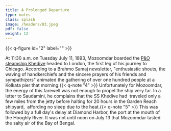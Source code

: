 ```yaml
---
title: A Prolonged Departure
type: notes
class: splash
image: /headers/03.jpeg
pdf: false
weight: 12
---
```


{{< q-figure id="2" label="" >}}

At 11:30 a.m. on Tuesday July 11, 1893, Mozoomdar boarded the [P&O steamship Khedive](/../../of-further-interest/6_khedive/) headed to London, the first leg of his journey to Chicago. According to a Brahmo Samaj newsletter, "enthusiastic shouts, the waving of handkerchiefs and the sincere prayers of his friends and sympathizers" animated the gathering of over one hundred people at a Kolkata pier that morning.{{< q-note "4" >}} Unfortunately for Mozoomdar, the energy of this farewell was not enough to propel the ship very far. In a letter to Saudamini, he complains that the SS Khedive had  traveled only a few miles from the jetty before halting for 20 hours in the Garden Reach shipyard,  affording no sleep due to the heat.{{< q-note "5" >}} This was followed by a full day's delay at Diamond Harbor, the port at the mouth of the Hooghly River. It was not until noon on July 13 that Mozoomdar tasted the salty air of the Bay of Bengal.
